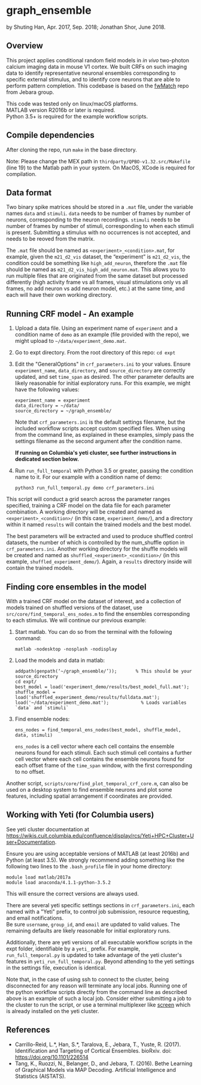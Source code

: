graph_ensemble
==============

by Shuting Han, Apr. 2017, Sep. 2018; Jonathan Shor, June 2018.

Overview
--------
This project applies conditional random field models in _in vivo_ two-photon calcium imaging data in mouse V1 cortex. We built CRFs on such imaging data to identify representative neuronal ensembles corresponding to specific external stimulus, and to identify core neurons that are able to perform pattern completion. This codebase is based on the [fwMatch](https://github.com/kuitang/fwmatch-public) repo from Jebara group.

This code was tested only on linux/macOS platforms.  
MATLAB version R2016b or later is required.  
Python 3.5+ is required for the example workflow scripts.

## Compile dependencies
After cloning the repo, run `make` in the base directory. 

Note: Please change the MEX path in `thirdparty/QPBO-v1.32.src/Makefile` (line 19) to the Matlab path in your system.
On MacOS, XCode is required for compilation.

## Data format
Two binary spike matrices should be stored in a `.mat` file, under the variable names `data` and `stimuli`.
`data` needs to be number of frames by number of neurons, corresponding to the neuron recordings.
`stimuli` needs to be number of frames by number of stimuli, corresponding to when each stimuli is present.
Submitting a stimulus with no occurrences is not accepted, and needs to be reoved from the matrix.

The `.mat` file should be named as `<experiment>_<condition>.mat`, for example, given the `m21_d2_vis` dataset, the “experiment” is `m21_d2_vis`, the condition could be something like `high_add_neuron`, therefore the `.mat` file should be named as `m21_d2_vis_high_add_neuron.mat`.
This allows you to run multiple files that are originated from the same dataset but processed differently (high activity frame vs all frames, visual stimulations only vs all frames, no add neuron vs add neuron model, etc.) at the same time, and each will have their own working directory.

## Running CRF model - An example
1. Upload a data file.
   Using an experiment name of `experiment` and a condition name of `demo` as an example (file provided with the repo), we might upload to `~/data/experiment_demo.mat`.
2. Go to expt directory. From the root directory of this repo: `cd expt`
3. Edit the "GeneralOptions" in `crf_parameters.ini` to your values.
   Ensure `experiment_name`, `data_directory`, and `source_directory` are correctly updated, and set `time_span` as desired.
   The other parameter defaults are likely reasonable for initial exploratory runs.
   For this example, we might have the following values:
   ```
   experiment_name = experiment
   data_directory = ~/data/
   source_directory = ~/graph_ensemble/
   ```
   Note that `crf_parameters.ini` is the default settings filename, but the included workflow scripts accept custom specified files.
   When using from the command line, as explained in these examples, simply pass the settings filename as the second argument after the condition name.

   **If running on Columbia's yeti cluster, see further instructions in dedicated section below.**

4. Run `run_full_temporal` with Python 3.5 or greater, passing the condition name to it. For our example with a condition name of demo:
   ```
   python3 run_full_temporal.py demo crf_parameters.ini
   ```

This script will conduct a grid search across the parameter ranges specified, training a CRF model on the data file for each parameter combination.
A working directory will be created and named as `<experiment>_<condition>/` (in this case, `experiment_demo/`), and a directory within it named `results` will contain the trained models and the best model.

The best parameters will be extracted and used to produce shuffled control datasets, the number of which is controlled by the num_shuffle option in `crf_parameters.ini`.
Another working directory for the shuffle models will be created and named as `shuffled_<experiment>_<condition>/` (in this example, `shuffled_experiment_demo/`).
Again, a `results` directory inside will contain the trained models.


## Finding core ensembles in the model
With a trained CRF model on the dataset of interest, and a collection of models trained on shuffled versions of the dataset, use `src/core/find_temporal_ens_nodes.m` to find the ensembles corresponding to each stimulus.
We will continue our previous example:

1. Start matlab. You can do so from the terminal with the following command:
   ```
   matlab -nodesktop -nosplash -nodisplay
   ```
2. Load the models and data in matlab:
   ```
   addpath(genpath(‘~/graph_ensemble/’));       % This should be your source_directory
   cd expt/
   best_model = load('experiment_demo/results/best_model_full.mat');
   shuffle_model = load('shuffled_experiment_demo/results/fulldata.mat');
   load('~/data/experiment_demo.mat');            % Loads variables `data` and `stimuli`
   ```
3. Find ensemble nodes:
   ```
   ens_nodes = find_temporal_ens_nodes(best_model, shuffle_model, data, stimuli)
   ```
   `ens_nodes` is a cell vector where each cell contains the ensemble neurons found for each stimuli.
   Each such stimuli cell contains a further cell vector where each cell contains the ensemble neurons found for each offset frame of the `time_span` window, with the first corresponding to no offset.

Another script, `scripts/core/find_plot_temporal_crf_core.m`, can also be used on a desktop system to find ensemble neurons and plot some features, including spatial arrangement if coordinates are provided.


## Working with Yeti (for Columbia users)
See yeti cluster documentation at https://wikis.cuit.columbia.edu/confluence/display/rcs/Yeti+HPC+Cluster+User+Documentation.

Ensure you are using acceptable versions of MATLAB (at least 2016b) and Python (at least 3.5).
We strongly recommend adding something like the following two lines to the `.bash_profile` file in your home directory:
```
module load matlab/2017a
module load anaconda/4.1.1-python-3.5.2
```
This will ensure the correct versions are always used.

There are several yeti specific settings sections in `crf_parameters.ini`, each named with a "Yeti" prefix, to control job submission, resource requesting, and email notifications.  
Be sure `username`, `group_id`, and `email` are updated to valid values.
The remaining defaults are likely reasonable for initial exploratory runs.

Additionally, there are yeti versions of all executable workflow scripts in the expt folder, identifiable by a `yeti_` prefix.
For example, `run_full_temporal.py` is updated to take advantage of the yeti cluster's features in `yeti_run_full_temporal.py`.
Beyond attending to the yeti settings in the settings file, execution is identical.

Note that, in the case of using ssh to connect to the cluster, being disconnected for any reason will terminate any local jobs.
Running one of the python workflow scripts directly from the command line as described above is an example of such a local job.
Consider either submitting a job to the cluster to run the script, or use a terminal multiplexer like [screen](https://linuxize.com/post/how-to-use-linux-screen/) which is already installed on the yeti cluster.


## References
* Carrillo-Reid, L.\*, Han, S.\*, Taralova, E., Jebara, T., Yuste, R. (2017). Identification and Targeting of Cortical Ensembles. bioRxiv. doi: https://doi.org/10.1101/226514
* Tang, K., Ruozzi, N., Belanger, D., and Jebara, T. (2016). Bethe Learning of Graphical Models via MAP Decoding. Artificial Intelligence and Statistics (AISTATS).
